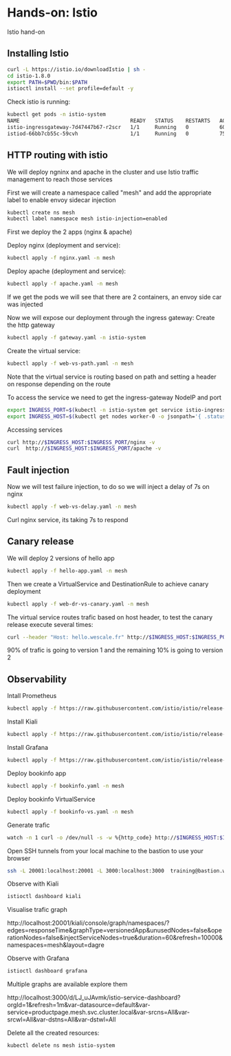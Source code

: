 # Hands-on: Istio

Istio hand-on


## Installing Istio
```sh
curl -L https://istio.io/downloadIstio | sh -
cd istio-1.8.0
export PATH=$PWD/bin:$PATH
istioctl install --set profile=default -y
```

Check istio is running:
```sh
kubectl get pods -n istio-system
NAME                                    READY   STATUS    RESTARTS   AGE
istio-ingressgateway-7d47447b67-r2scr   1/1     Running   0          60s
istiod-66bb7cb55c-59cvh                 1/1     Running   0          75s
```

## HTTP routing with istio
We will deploy ngninx and apache in the cluster and use Istio traffic management to reach those services

First we will create a namespace called "mesh" and add the appropriate label to enable envoy sidecar injection
```sh
kubectl create ns mesh
kubectl label namespace mesh istio-injection=enabled
```

First we deploy the 2 apps (nginx & apache)

Deploy nginx (deployment and service):
```sh
kubectl apply -f nginx.yaml -n mesh
```
Deploy apache (deployment and service):
```sh
kubectl apply -f apache.yaml -n mesh
```

If we get the pods we will see that there are 2 containers, an envoy side car was injected

Now we will expose our deployment through the ingress gateway:
Create the http gateway
```sh
kubectl apply -f gateway.yaml -n istio-system
```
Create the virtual service:
```sh
kubectl apply -f web-vs-path.yaml -n mesh
```
Note that the virtual service is routing based on path and setting a header on response depending on the route

To access the service we need to get the ingress-gateway NodeIP and port
```sh
export INGRESS_PORT=$(kubectl -n istio-system get service istio-ingressgateway -o jsonpath='{.spec.ports[?(@.name=="http2")].nodePort}')
export INGRESS_HOST=$(kubectl get nodes worker-0 -o jsonpath='{ .status.addresses[?(@.type=="InternalIP")].address }')
```
Accessing services
```sh
curl http://$INGRESS_HOST:$INGRESS_PORT/nginx -v
curl  http://$INGRESS_HOST:$INGRESS_PORT/apache -v
```

## Fault injection

Now we will test failure injection, to do so we will inject a delay of 7s on nginx
```sh
kubectl apply -f web-vs-delay.yaml -n mesh
```

Curl nginx service, its taking 7s to respond

## Canary release
We will deploy 2 versions of hello app
```sh
kubectl apply -f hello-app.yaml -n mesh
```
Then we create a VirtualService and DestinationRule to achieve canary deployment
```sh
kubectl apply -f web-dr-vs-canary.yaml -n mesh
```
The virtual service routes trafic based on host header, to test the canary release execute several times:
```sh
curl --header "Host: hello.wescale.fr" http://$INGRESS_HOST:$INGRESS_PORT/
```
90% of trafic is going to version 1 and the remaining 10% is going to version 2

## Observability
Intall Prometheus
```sh
kubectl apply -f https://raw.githubusercontent.com/istio/istio/release-1.8/samples/addons/prometheus.yaml
```
Install Kiali
```sh
kubectl apply -f https://raw.githubusercontent.com/istio/istio/release-1.8/samples/addons/kiali.yaml
```
Install Grafana
```sh
kubectl apply -f https://raw.githubusercontent.com/istio/istio/release-1.8/samples/addons/grafana.yaml
```

Deploy bookinfo app
```sh
kubectl apply -f bookinfo.yaml -n mesh
```

Deploy bookinfo VirtualService
```sh
kubectl apply -f bookinfo-vs.yaml -n mesh
```

Generate trafic 
```sh
watch -n 1 curl -o /dev/null -s -w %{http_code} http://$INGRESS_HOST:$INGRESS_PORT/productpage
```

Open SSH tunnels from your local machine to the bastion to use your browser
```sh
ssh -L 20001:localhost:20001 -L 3000:localhost:3000  training@bastion.wsc-kubernetes-training-<index>.wescaletraining.fr -i kubernetes-formation
```

Observe with Kiali

```sh
istioctl dashboard kiali
```

Visualise trafic graph

http://localhost:20001/kiali/console/graph/namespaces/?edges=responseTime&graphType=versionedApp&unusedNodes=false&operationNodes=false&injectServiceNodes=true&duration=60&refresh=10000&namespaces=mesh&layout=dagre


Observe with Grafana

```sh
istioctl dashboard grafana
```

Multiple graphs are available explore them

http://localhost:3000/d/LJ_uJAvmk/istio-service-dashboard?orgId=1&refresh=1m&var-datasource=default&var-service=productpage.mesh.svc.cluster.local&var-srcns=All&var-srcwl=All&var-dstns=All&var-dstwl=All



Delete all the created resources:
```sh
kubectl delete ns mesh istio-system
```